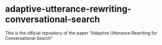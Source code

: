 # adaptive-utterance-rewriting-conversational-search
This is the official repository of the paper "Adaptive Utterance Rewriting for Conversational Search"
